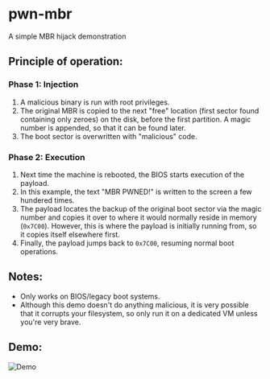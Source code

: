 # pwn-mbr
A simple MBR hijack demonstration


## Principle of operation:

### Phase 1: Injection

1. A malicious binary is run with root privileges.
2. The original MBR is copied to the next "free" location (first sector found containing only zeroes) on the disk, before the first partition. A magic number is appended, so that it can be found later.
3. The boot sector is overwritten with "malicious" code.

### Phase 2: Execution

1. Next time the machine is rebooted, the BIOS starts execution of the payload.
2. In this example, the text "MBR PWNED!" is written to the screen a few hundered times.
3. The payload locates the backup of the original boot sector via the magic number and copies it over to where it would normally reside in memory (`0x7C00`). However, this is where the payload is initially running from, so it copies itself elsewhere first.
4. Finally, the payload jumps back to `0x7C00`, resuming normal boot operations.


## Notes:

- Only works on BIOS/legacy boot systems.
- Although this demo doesn't do anything malicious, it is very possible that it corrupts your filesystem, so only run it on a dedicated VM unless you're very brave.


## Demo:

![Demo](https://github.com/DavidBuchanan314/pwn-mbr/raw/master/demo.gif)
